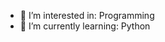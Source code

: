 - 👀 I’m interested in: Programming
- 🌱 I’m currently learning: Python




<!---
arsh342/arsh342 is a ✨ special ✨ repository because its `README.md` (this file) appears on your GitHub profile.
You can click the Preview link to take a look at your changes.
--->
